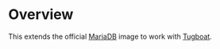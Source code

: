 # Overview

This extends the official [MariaDB](https://hub.docker.com/_/mariadb/) image to work with [Tugboat](https://tugboat.qa).
